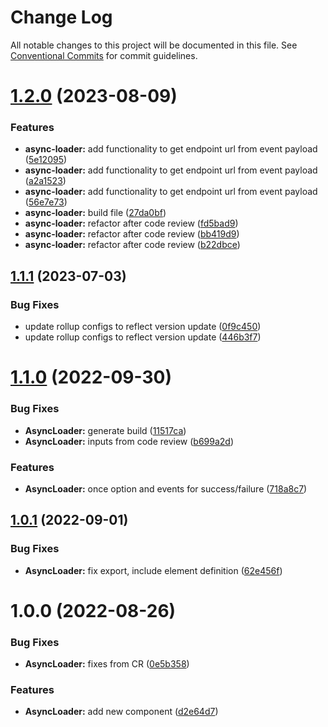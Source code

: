 # Change Log

All notable changes to this project will be documented in this file.
See [Conventional Commits](https://conventionalcommits.org) for commit guidelines.

# [1.2.0](https://github.com/joinbox/ui-components/compare/@joinbox/async-loader@1.1.1...@joinbox/async-loader@1.2.0) (2023-08-09)


### Features

* **async-loader:** add functionality to get endpoint url from event payload ([5e12095](https://github.com/joinbox/ui-components/commit/5e12095614307ed3fa44fb11f0798dd9332efa19))
* **async-loader:** add functionality to get endpoint url from event payload ([a2a1523](https://github.com/joinbox/ui-components/commit/a2a1523fc72e7fd20cfe8b625ff4fa0dcd65ba0b))
* **async-loader:** add functionality to get endpoint url from event payload ([56e7e73](https://github.com/joinbox/ui-components/commit/56e7e7360a54d12251389df7d16bc1137b7d46c5))
* **async-loader:** build file ([27da0bf](https://github.com/joinbox/ui-components/commit/27da0bf05c471c20e132db928954b7bec6d58aed))
* **async-loader:** refactor after code review ([fd5bad9](https://github.com/joinbox/ui-components/commit/fd5bad93550412c1881b766958216677195acab8))
* **async-loader:** refactor after code review ([bb419d9](https://github.com/joinbox/ui-components/commit/bb419d9fc52e38ed3a07a935938962a744e48189))
* **async-loader:** refactor after code review ([b22dbce](https://github.com/joinbox/ui-components/commit/b22dbce4cab18435ef7ae429a3b3284d654c41bf))





## [1.1.1](https://github.com/joinbox/ui-components/compare/@joinbox/async-loader@1.1.0...@joinbox/async-loader@1.1.1) (2023-07-03)


### Bug Fixes

* update rollup configs to reflect version update ([0f9c450](https://github.com/joinbox/ui-components/commit/0f9c4504fd607c325aa0f337c1b36c46f2d48496))
* update rollup configs to reflect version update ([446b3f7](https://github.com/joinbox/ui-components/commit/446b3f7a6718d277efd7194345a23b90083026cb))





# [1.1.0](https://github.com/joinbox/ui-components/compare/@joinbox/async-loader@1.0.1...@joinbox/async-loader@1.1.0) (2022-09-30)


### Bug Fixes

* **AsyncLoader:** generate build ([11517ca](https://github.com/joinbox/ui-components/commit/11517ca822e35d8511e1cead6a8b861e4b0af510))
* **AsyncLoader:** inputs from code review ([b699a2d](https://github.com/joinbox/ui-components/commit/b699a2d3cc9ec8aea33b637ff465f3aef9bd7bb7))


### Features

* **AsyncLoader:** once option and events for success/failure ([718a8c7](https://github.com/joinbox/ui-components/commit/718a8c7567cc29f66833d461830c1163375dc7cd))





## [1.0.1](https://github.com/joinbox/ui-components/compare/@joinbox/async-loader@1.0.0...@joinbox/async-loader@1.0.1) (2022-09-01)


### Bug Fixes

* **AsyncLoader:** fix export, include element definition ([62e456f](https://github.com/joinbox/ui-components/commit/62e456f5670073d5bd81c13ecd1f1facdce6c21d))





# 1.0.0 (2022-08-26)


### Bug Fixes

* **AsyncLoader:** fixes from CR ([0e5b358](https://github.com/joinbox/ui-components/commit/0e5b3583f63e20c23bd834cbbcd4c29afabbdcf2))


### Features

* **AsyncLoader:** add new <async-loader> component ([d2e64d7](https://github.com/joinbox/ui-components/commit/d2e64d7282e936d96055daf11327022f59bc81ea))
